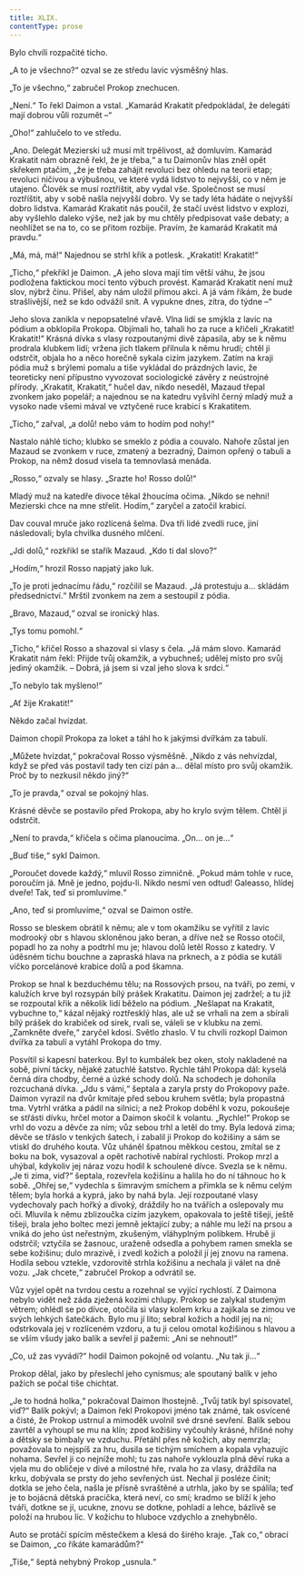 ```yaml
---
title: XLIX.
contentType: prose
---
```


  

Bylo chvíli rozpačité ticho.

„A to je všechno?“ ozval se ze středu lavic výsměšný hlas.

„To je všechno,“ zabručel Prokop znechucen.

„Není.“ To řekl Daimon a vstal. „Kamarád Krakatit předpokládal, že delegáti mají dobrou vůli rozumět –“

„Oho!“ zahlučelo to ve středu.

„Ano. Delegát Mezierski už musí mít trpělivost, až domluvím. Kamarád Krakatit nám obrazně řekl, že je třeba,“ a tu Daimonův hlas zněl opět skřekem ptačím, „že je třeba zahájit revoluci bez ohledu na teorii etap; revoluci ničivou a výbušnou, ve které vydá lidstvo to nejvyšší, co v něm je utajeno. Člověk se musí roztříštit, aby vydal vše. Společnost se musí roztříštit, aby v sobě našla nejvyšší dobro. Vy se tady léta hádáte o nejvyšší dobro lidstva. Kamarád Krakatit nás poučil, že stačí uvést lidstvo v explozi, aby vyšlehlo daleko výše, než jak by mu chtěly předpisovat vaše debaty; a neohlížet se na to, co se přitom rozbije. Pravím, že kamarád Krakatit má pravdu.“

„Má, má, má!“ Najednou se strhl křik a potlesk. „Krakatit! Krakatit!“

„Ticho,“ překřikl je Daimon. „A jeho slova mají tím větší váhu, že jsou podložena faktickou mocí tento výbuch provést. Kamarád Krakatit není muž slov, nýbrž činu. Přišel, aby nám uložil přímou akci. A já vám říkám, že bude strašlivější, než se kdo odvážil snít. A vypukne dnes, zítra, do týdne –“

Jeho slova zanikla v nepopsatelné vřavě. Vlna lidí se smýkla z lavic na pódium a obklopila Prokopa. Objímali ho, tahali ho za ruce a křičeli „Krakatit! Krakatit!“ Krásná dívka s vlasy rozpoutanými divě zápasila, aby se k němu prodrala klubkem lidí; vržena jich tlakem přilnula k němu hrudí; chtěl ji odstrčit, objala ho a něco horečně sykala cizím jazykem. Zatím na kraji pódia muž s brýlemi pomalu a tiše vykládal do prázdných lavic, že teoreticky není přípustno vyvozovat sociologické závěry z neústrojné přírody. „Krakatit, Krakatit,“ hučel dav, nikdo neseděl, Mazaud třepal zvonkem jako popelář; a najednou se na katedru vyšvihl černý mladý muž a vysoko nade všemi mával ve vztyčené ruce krabicí s Krakatitem.

„Ticho,“ zařval, „a dolů! nebo vám to hodím pod nohy!“

Nastalo náhlé ticho; klubko se smeklo z pódia a couvalo. Nahoře zůstal jen Mazaud se zvonkem v ruce, zmatený a bezradný, Daimon opřený o tabuli a Prokop, na němž dosud visela ta temnovlasá menáda.

„Rosso,“ ozvaly se hlasy. „Srazte ho! Rosso dolů!“

Mladý muž na katedře divoce těkal žhoucíma očima. „Nikdo se nehni! Mezierski chce na mne střelit. Hodím,“ zaryčel a zatočil krabicí.

Dav couval mruče jako rozlícená šelma. Dva tři lidé zvedli ruce, jiní následovali; byla chvilka dusného mlčení.

„Jdi dolů,“ rozkřikl se stařík Mazaud. „Kdo ti dal slovo?“

„Hodím,“ hrozil Rosso napjatý jako luk.

„To je proti jednacímu řádu,“ rozčilil se Mazaud. „Já protestuju a… skládám předsednictví.“ Mrštil zvonkem na zem a sestoupil z pódia.

„Bravo, Mazaud,“ ozval se ironický hlas.

„Tys tomu pomohl.“

„Ticho,“ křičel Rosso a shazoval si vlasy s čela. „Já mám slovo. Kamarád Krakatit nám řekl: Přijde tvůj okamžik, a vybuchneš; udělej místo pro svůj jediný okamžik. – Dobrá, já jsem si vzal jeho slova k srdci.“

„To nebylo tak myšleno!“

„Ať žije Krakatit!“

Někdo začal hvízdat.

Daimon chopil Prokopa za loket a táhl ho k jakýmsi dvířkám za tabulí.

„Můžete hvízdat,“ pokračoval Rosso výsměšně. „Nikdo z vás nehvízdal, když se před vás postavil tady ten cizí pán a… dělal místo pro svůj okamžik. Proč by to nezkusil někdo jiný?“

„To je pravda,“ ozval se pokojný hlas.

Krásné děvče se postavilo před Prokopa, aby ho krylo svým tělem. Chtěl ji odstrčit.

„Není to pravda,“ křičela s očima planoucíma. „On… on je…“

„Buď tiše,“ sykl Daimon.

„Poroučet dovede každý,“ mluvil Rosso zimničně. „Pokud mám tohle v ruce, poroučím já. Mně je jedno, pojdu-li. Nikdo nesmí ven odtud! Galeasso, hlídej dveře! Tak, teď si promluvíme.“

„Ano, teď si promluvíme,“ ozval se Daimon ostře.

Rosso se bleskem obrátil k němu; ale v tom okamžiku se vyřítil z lavic modrooký obr s hlavou skloněnou jako beran, a dříve než se Rosso otočil, popadl ho za nohy a podtrhl mu je; hlavou dolů letěl Rosso z katedry. V úděsném tichu bouchne a zapraská hlava na prknech, a z pódia se kutálí víčko porcelánové krabice dolů a pod škamna.

Prokop se hnal k bezduchému tělu; na Rossových prsou, na tváři, po zemi, v kalužích krve byl rozsypán bílý prášek Krakatitu. Daimon jej zadržel; a tu již se rozpoutal křik a několik lidí běželo na pódium. „Nešlapat na Krakatit, vybuchne to,“ kázal nějaký roztřesklý hlas, ale už se vrhali na zem a sbírali bílý prášek do krabiček od sirek, rvali se, váleli se v klubku na zemi. „Zamkněte dveře,“ zaryčel kdosi. Světlo zhaslo. V tu chvíli rozkopl Daimon dvířka za tabulí a vytáhl Prokopa do tmy.

Posvítil si kapesní baterkou. Byl to kumbálek bez oken, stoly nakladené na sobě, pivní tácky, nějaké zatuchlé šatstvo. Rychle táhl Prokopa dál: kyselá černá díra chodby, černé a úzké schody dolů. Na schodech je dohonila rozcuchaná dívka. „Jdu s vámi,“ šeptala a zaryla prsty do Prokopovy paže. Daimon vyrazil na dvůr kmitaje před sebou kruhem světla; byla propastná tma. Vytrhl vrátka a pádil na silnici; a než Prokop doběhl k vozu, pokoušeje se střásti dívku, hrčel motor a Daimon skočil k volantu. „Rychle!“ Prokop se vrhl do vozu a děvče za ním; vůz sebou trhl a letěl do tmy. Byla ledová zima; děvče se třáslo v tenkých šatech, i zabalil ji Prokop do kožišiny a sám se vtiskl do druhého kouta. Vůz uháněl špatnou měkkou cestou, zmítal se z boku na bok, vysazoval a opět rachotivě nabíral rychlosti. Prokop mrzl a uhýbal, kdykoliv jej náraz vozu hodil k schoulené dívce. Svezla se k němu. „Je ti zima, viď?“ šeptala, rozevřela kožišinu a halila ho do ní táhnouc ho k sobě. „Ohřej se,“ vydechla s šimravým smíchem a přimkla se k němu celým tělem; byla horká a kyprá, jako by nahá byla. Její rozpoutané vlasy vydechovaly pach hořký a divoký, dráždily ho na tvářích a oslepovaly mu oči. Mluvila k němu zblizoučka cizím jazykem, opakovala to ještě tišeji, ještě tišeji, brala jeho boltec mezi jemně jektající zuby; a náhle mu leží na prsou a vniká do jeho úst neřestným, zkušeným, vláhyplným polibkem. Hrubě ji odstrčil; vztyčila se žasnouc, uraženě odsedla a pohybem ramen smekla se sebe kožišinu; dulo mrazivě, i zvedl kožich a položil jí jej znovu na ramena. Hodila sebou vztekle, vzdorovitě strhla kožišinu a nechala ji válet na dně vozu. „Jak chcete,“ zabručel Prokop a odvrátil se.

Vůz vyjel opět na tvrdou cestu a rozehnal se vyjící rychlostí. Z Daimona nebylo vidět než záda zježená kozími chlupy. Prokop se zalykal studeným větrem; ohlédl se po dívce, otočila si vlasy kolem krku a zajíkala se zimou ve svých lehkých šatečkách. Bylo mu jí líto; sebral kožich a hodil jej na ni; odstrkovala jej v rozlíceném vzdoru, a tu ji celou omotal kožišinou s hlavou a se vším všudy jako balík a sevřel ji pažemi: „Ani se nehnout!“

„Co, už zas vyvádí?“ hodil Daimon pokojně od volantu. „Nu tak ji…“

Prokop dělal, jako by přeslechl jeho cynismus; ale spoutaný balík v jeho pažích se počal tiše chichtat.

„Je to hodná holka,“ pokračoval Daimon lhostejně. „Tvůj tatík byl spisovatel, viď?“ Balík pokývl; a Daimon řekl Prokopovi jméno tak známé, tak osvícené a čisté, že Prokop ustrnul a mimoděk uvolnil své drsné sevření. Balík sebou zavrtěl a vyhoupl se mu na klín; zpod kožišiny vyčouhly krásné, hříšné nohy a dětsky se bimbaly ve vzduchu. Přetáhl přes ně kožich, aby nemrzla; považovala to nejspíš za hru, dusila se tichým smíchem a kopala vyhazujíc nohama. Sevřel ji co nejníže mohl; tu zas nahoře vyklouzla plná děví ruka a vjela mu do obličeje v divé a milostné hře, rvala ho za vlasy, dráždila na krku, dobývala se prsty do jeho sevřených úst. Nechal ji posléze činit; dotkla se jeho čela, našla je přísně svraštěné a utrhla, jako by se spálila; teď je to bojácná dětská pracička, která neví, co smí; kradmo se blíží k jeho tváři, dotkne se jí, ucukne, znovu se dotkne, pohladí a lehce, bázlivě se položí na hrubou líc. V kožichu to hluboce vzdychlo a znehybnělo.

Auto se protáčí spícím městečkem a klesá do širého kraje. „Tak co,“ obrací se Daimon, „co říkáte kamarádům?“

„Tiše,“ šeptá nehybný Prokop „usnula.“
